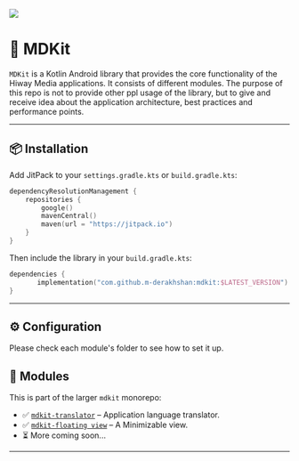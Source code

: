 [![](https://jitpack.io/v/m-derakhshan/mdkit.svg)](https://jitpack.io/#m-derakhshan/mdkit)

# 🧠 MDKit

`MDKit` is a Kotlin Android library that provides the core functionality of the Hiway Media applications. It consists of different modules. The purpose of this repo is not to provide
other ppl usage of the library, but to give and receive idea about the application architecture, best practices and performance points.



---

## 📦 Installation

Add JitPack to your `settings.gradle.kts` or `build.gradle.kts`:

```kotlin
dependencyResolutionManagement {
    repositories {
        google()
        mavenCentral()
        maven(url = "https://jitpack.io")
    }
}
````

Then include the library in your `build.gradle.kts`:

```kotlin
dependencies {
       implementation("com.github.m-derakhshan:mdkit:$LATEST_VERSION")
}
```

---


## ⚙️ Configuration
Please check each module's folder to see how to set it up.


## 📁 Modules

This is part of the larger `mdkit` monorepo:

* ✅ [`mdkit-translator`](https://github.com/m-derakhshan/mdkit/tree/main/translator) – Application language translator.
* ✅ [`mdkit-floating view`](https://github.com/m-derakhshan/mdkit/tree/main/floating_view) – A Minimizable view.
* ⏳ More coming soon...

---
